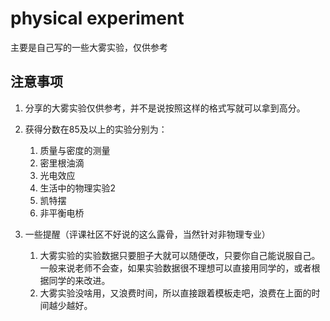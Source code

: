 # physical experiment
主要是自己写的一些大雾实验，仅供参考
## 注意事项
1. 分享的大雾实验仅供参考，并不是说按照这样的格式写就可以拿到高分。
2. 获得分数在85及以上的实验分别为：
   1. 质量与密度的测量
   2. 密里根油滴
   3. 光电效应
   4. 生活中的物理实验2
   5. 凯特摆
   6. 非平衡电桥
  
3. 一些提醒（评课社区不好说的这么露骨，当然针对非物理专业）

    1. 大雾实验的实验数据只要胆子大就可以随便改，只要你自己能说服自己。一般来说老师不会查，如果实验数据很不理想可以直接用同学的，或者根据同学的来改进。
    2. 大雾实验没啥用，又浪费时间，所以直接跟着模板走吧，浪费在上面的时间越少越好。
